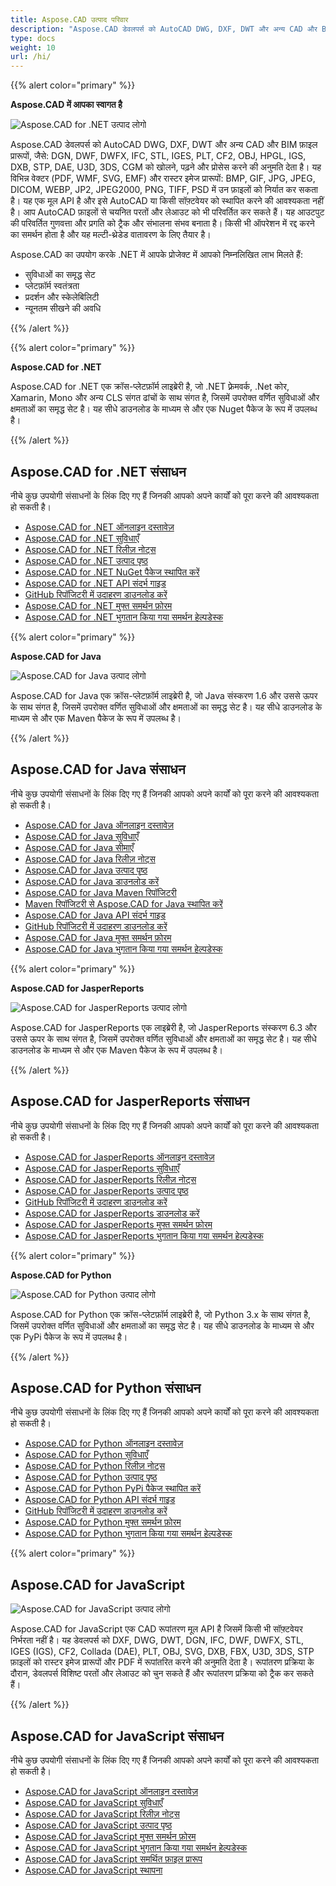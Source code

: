 ```yaml
---
title: Aspose.CAD उत्पाद परिवार
description: "Aspose.CAD डेवलपर्स को AutoCAD DWG, DXF, DWT और अन्य CAD और BIM फ़ाइल प्रारूपों, जैसे: DGN, DWF, DWFX, IFC, STL, IGES, PLT, CF2, OBJ, HPGL, IGS, DXB, STP, DAE, U3D, 3DS, CGM को खोलने, पढ़ने और प्रोसेस करने की अनुमति देता है।"
type: docs
weight: 10
url: /hi/
---
```


{{% alert color="primary" %}}

**Aspose.CAD में आपका स्वागत है**

![Aspose.CAD for .NET उत्पाद लोगो](/cad/_assets/home_1.png)

Aspose.CAD डेवलपर्स को AutoCAD DWG, DXF, DWT और अन्य CAD और BIM फ़ाइल प्रारूपों, जैसे: DGN, DWF, DWFX, IFC, STL, IGES, PLT, CF2, OBJ, HPGL, IGS, DXB, STP, DAE, U3D, 3DS, CGM को खोलने, पढ़ने और प्रोसेस करने की अनुमति देता है। यह विभिन्न वेक्टर (PDF, WMF, SVG, EMF) और रास्टर इमेज प्रारूपों: BMP, GIF, JPG, JPEG, DICOM, WEBP, JP2, JPEG2000, PNG, TIFF, PSD में उन फ़ाइलों को निर्यात कर सकता है। यह एक मूल API है और इसे AutoCAD या किसी सॉफ़्टवेयर को स्थापित करने की आवश्यकता नहीं है। आप AutoCAD फ़ाइलों से चयनित परतों और लेआउट को भी परिवर्तित कर सकते हैं।
यह आउटपुट की परिवर्तित गुणवत्ता और प्रगति को ट्रैक और संभालना संभव बनाता है। किसी भी ऑपरेशन में रद्द करने का समर्थन होता है और यह मल्टी-थ्रेडेड वातावरण के लिए तैयार है।

Aspose.CAD का उपयोग करके .NET में आपके प्रोजेक्ट में आपको निम्नलिखित लाभ मिलते हैं:

- सुविधाओं का समृद्ध सेट
- प्लेटफ़ॉर्म स्वतंत्रता
- प्रदर्शन और स्केलेबिलिटी
- न्यूनतम सीखने की अवधि

{{% /alert %}}

{{% alert color="primary" %}}

**Aspose.CAD for .NET**

Aspose.CAD for .NET एक क्रॉस-प्लेटफ़ॉर्म लाइब्रेरी है, जो .NET फ़्रेमवर्क, .Net कोर, Xamarin, Mono और अन्य CLS संगत ढांचों के साथ संगत है, जिसमें उपरोक्त वर्णित सुविधाओं और क्षमताओं का समृद्ध सेट है। यह सीधे डाउनलोड के माध्यम से और एक Nuget पैकेज के रूप में उपलब्ध है।

{{% /alert %}}

## **Aspose.CAD for .NET संसाधन**

नीचे कुछ उपयोगी संसाधनों के लिंक दिए गए हैं जिनकी आपको अपने कार्यों को पूरा करने की आवश्यकता हो सकती है।

- [Aspose.CAD for .NET ऑनलाइन दस्तावेज़](/hi/cad/net/)
- [Aspose.CAD for .NET सुविधाएँ](/hi/cad/net/product-overview/#advanced-api-features)
- [Aspose.CAD for .NET रिलीज़ नोट्स](https://releases.aspose.com/cad/net/release-notes/)
- [Aspose.CAD for .NET उत्पाद पृष्ठ](https://products.aspose.com/cad/net/)
- [Aspose.CAD for .NET NuGet पैकेज स्थापित करें](https://www.nuget.org/packages/Aspose.CAD/)
- [Aspose.CAD for .NET API संदर्भ गाइड](https://reference.aspose.com/cad/net)
- [GitHub रिपॉजिटरी में उदाहरण डाउनलोड करें](https://github.com/aspose-cad/Aspose.CAD-for-.NET)
- [Aspose.CAD for .NET मुफ्त समर्थन फ़ोरम](https://forum.aspose.com/c/cad/19)
- [Aspose.CAD for .NET भुगतान किया गया समर्थन हेल्पडेस्क](https://helpdesk.aspose.com/)

{{% alert color="primary" %}}

**Aspose.CAD for Java**

![Aspose.CAD for Java उत्पाद लोगो](/cad/_assets/home_2.png)

Aspose.CAD for Java एक क्रॉस-प्लेटफ़ॉर्म लाइब्रेरी है, जो Java संस्करण 1.6 और उससे ऊपर के साथ संगत है, जिसमें उपरोक्त वर्णित सुविधाओं और क्षमताओं का समृद्ध सेट है। यह सीधे डाउनलोड के माध्यम से और एक Maven पैकेज के रूप में उपलब्ध है।

{{% /alert %}}

## **Aspose.CAD for Java संसाधन**

नीचे कुछ उपयोगी संसाधनों के लिंक दिए गए हैं जिनकी आपको अपने कार्यों को पूरा करने की आवश्यकता हो सकती है।

- [Aspose.CAD for Java ऑनलाइन दस्तावेज़](/hi/cad/java/)
- [Aspose.CAD for Java सुविधाएँ](/hi/cad/java/product-overview/#advanced-api-features)
- [Aspose.CAD for Java सीमाएँ](/hi/cad/java/product-overview/#not-yet-supported)
- [Aspose.CAD for Java रिलीज़ नोट्स](https://releases.aspose.com/cad/java/release-notes/)
- [Aspose.CAD for Java उत्पाद पृष्ठ](https://products.aspose.com/cad/java/)
- [Aspose.CAD for Java डाउनलोड करें](https://releases.aspose.com/cad/java/)
- [Aspose.CAD for Java Maven रिपॉजिटरी](https://releases.aspose.com/java/repo/com/aspose/aspose-cad/)
- [Maven रिपॉजिटरी से Aspose.CAD for Java स्थापित करें](/hi/cad/java/installation/)
- [Aspose.CAD for Java API संदर्भ गाइड](https://reference.aspose.com/cad/java)
- [GitHub रिपॉजिटरी में उदाहरण डाउनलोड करें](https://github.com/aspose-cad/Aspose.CAD-for-Java)
- [Aspose.CAD for Java मुफ्त समर्थन फ़ोरम](https://forum.aspose.com/c/cad/19)
- [Aspose.CAD for Java भुगतान किया गया समर्थन हेल्पडेस्क](https://helpdesk.aspose.com/)

{{% alert color="primary" %}}

**Aspose.CAD for JasperReports**

![Aspose.CAD for JasperReports उत्पाद लोगो](/cad/_assets/home_3.png)

Aspose.CAD for JasperReports एक लाइब्रेरी है, जो JasperReports संस्करण 6.3 और उससे ऊपर के साथ संगत है, जिसमें उपरोक्त वर्णित सुविधाओं और क्षमताओं का समृद्ध सेट है। यह सीधे डाउनलोड के माध्यम से और एक Maven पैकेज के रूप में उपलब्ध है।

{{% /alert %}}

## **Aspose.CAD for JasperReports संसाधन**

नीचे कुछ उपयोगी संसाधनों के लिंक दिए गए हैं जिनकी आपको अपने कार्यों को पूरा करने की आवश्यकता हो सकती है।

- [Aspose.CAD for JasperReports ऑनलाइन दस्तावेज़](/hi/cad/jasperreports/)
- [Aspose.CAD for JasperReports सुविधाएँ](/hi/cad/jasperreports/features-overview/)
- [Aspose.CAD for JasperReports रिलीज़ नोट्स](https://releases.aspose.com/cad/jasperreports/release-notes/)
- [Aspose.CAD for JasperReports उत्पाद पृष्ठ](https://products.aspose.com/cad/jasperreports/)
- [GitHub रिपॉजिटरी में उदाहरण डाउनलोड करें](https://github.com/aspose-cad/Aspose.CAD-for-JasperReports)
- [Aspose.CAD for JasperReports डाउनलोड करें](https://downloads.aspose.com/cad/jasperreports)
- [Aspose.CAD for JasperReports मुफ्त समर्थन फ़ोरम](https://forum.aspose.com/c/cad/19)
- [Aspose.CAD for JasperReports भुगतान किया गया समर्थन हेल्पडेस्क](https://helpdesk.aspose.com/)

{{% alert color="primary" %}}

**Aspose.CAD for Python**

![Aspose.CAD for Python उत्पाद लोगो](/cad/_assets/home_4.png)

Aspose.CAD for Python एक क्रॉस-प्लेटफ़ॉर्म लाइब्रेरी है, जो Python 3.x के साथ संगत है, जिसमें उपरोक्त वर्णित सुविधाओं और क्षमताओं का समृद्ध सेट है। यह सीधे डाउनलोड के माध्यम से और एक PyPi पैकेज के रूप में उपलब्ध है।

{{% /alert %}}

## **Aspose.CAD for Python संसाधन**

नीचे कुछ उपयोगी संसाधनों के लिंक दिए गए हैं जिनकी आपको अपने कार्यों को पूरा करने की आवश्यकता हो सकती है।

- [Aspose.CAD for Python ऑनलाइन दस्तावेज़](/hi/cad/python-net/)
- [Aspose.CAD for Python सुविधाएँ](/hi/cad/python-net/product-overview/#advanced-api-features)
- [Aspose.CAD for Python रिलीज़ नोट्स](https://releases.aspose.com/cad/python-net/release-notes/)
- [Aspose.CAD for Python उत्पाद पृष्ठ](https://products.aspose.com/cad/python-net/)
- [Aspose.CAD for Python PyPi पैकेज स्थापित करें](https://pypi.org/project/aspose-cad/)
- [Aspose.CAD for Python API संदर्भ गाइड](https://reference.aspose.com/cad/python-net)
- [GitHub रिपॉजिटरी में उदाहरण डाउनलोड करें](https://github.com/aspose-cad/Aspose.CAD-for-Python)
- [Aspose.CAD for Python मुफ्त समर्थन फ़ोरम](https://forum.aspose.com/c/cad/19)
- [Aspose.CAD for Python भुगतान किया गया समर्थन हेल्पडेस्क](https://helpdesk.aspose.com/)

{{% alert color="primary" %}}

## **Aspose.CAD for JavaScript**

![Aspose.CAD for JavaScript उत्पाद लोगो](/cad/_assets/home_5.png)

Aspose.CAD for JavaScript एक CAD रूपांतरण मूल API है जिसमें किसी भी सॉफ़्टवेयर निर्भरता नहीं है। यह डेवलपर्स को DXF, DWG, DWT, DGN, IFC, DWF, DWFX, STL, IGES (IGS), CF2, Collada (DAE), PLT, OBJ, SVG, DXB, FBX, U3D, 3DS, STP फ़ाइलों को रास्टर इमेज प्रारूपों और PDF में रूपांतरित करने की अनुमति देता है।
रूपांतरण प्रक्रिया के दौरान, डेवलपर्स विशिष्ट परतों और लेआउट को चुन सकते हैं और रूपांतरण प्रक्रिया को ट्रैक कर सकते हैं।

{{% /alert %}}

## **Aspose.CAD for JavaScript संसाधन**

नीचे कुछ उपयोगी संसाधनों के लिंक दिए गए हैं जिनकी आपको अपने कार्यों को पूरा करने की आवश्यकता हो सकती है।

- [Aspose.CAD for JavaScript ऑनलाइन दस्तावेज़](/hi/cad/javascript-net/)
- [Aspose.CAD for JavaScript सुविधाएँ](/hi/cad/javascript-net/features/)
- [Aspose.CAD for JavaScript रिलीज़ नोट्स](https://releases.aspose.com/cad/javascript-net/release-notes/)
- [Aspose.CAD for JavaScript उत्पाद पृष्ठ](https://products.aspose.com/cad/javascript-net/)
- [Aspose.CAD for JavaScript मुफ्त समर्थन फ़ोरम](https://forum.aspose.com/c/cad/19)
- [Aspose.CAD for JavaScript भुगतान किया गया समर्थन हेल्पडेस्क](https://helpdesk.aspose.com/)
- [Aspose.CAD for JavaScript समर्थित फ़ाइल प्रारूप](/hi/cad/javascript-net/supported-file-formats/)
- [Aspose.CAD for JavaScript स्थापना](/hi/cad/javascript-net/installation/)
